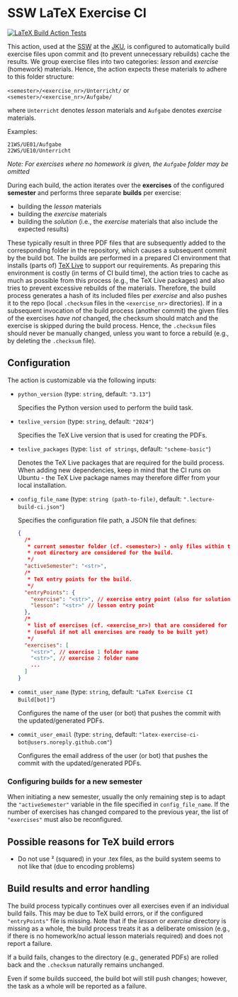 # SSW LaTeX Exercise CI

[![LaTeX Build Action Tests](https://github.com/SSW-JKU/latex-exercise-ci/actions/workflows/test.yml/badge.svg)](https://github.com/SSW-JKU/latex-exercise-ci/actions/workflows/test.yml)

This action, used at the [SSW](https://ssw.jku.at/) at the [JKU](https://www.jku.at/), is configured to automatically build exercise files upon commit and (to prevent unnecessary rebuilds) cache the results.
We group exercise files into two categories: _lesson_ and _exercise_ (homework) materials.
Hence, the action expects these materials to adhere to this folder structure:

`<semester>/<exercise_nr>/Unterricht/` or `<semester>/<exercise_nr>/Aufgabe/`

where `Unterricht` denotes _lesson_ materials and `Aufgabe` denotes _exercise_ materials.

Examples:

```
21WS/UE01/Aufgabe
22WS/UE10/Unterricht
```

_Note: For exercises where no homework is given, the `Aufgabe` folder may be omitted_

During each build, the action iterates over the **exercises** of the configured **semester** and performs three separate **builds** per exercise:

- building the _lesson_ materials
- building the _exercise_ materials
- building the _solution_ (i.e., the _exercise_ materials that also include the expected results)

These typically result in three PDF files that are subsequently added to the corresponding folder in the repository, which causes a subsequent commit by the build bot.
The builds are performed in a prepared CI environment that installs (parts of) [TeX Live](https://tug.org/texlive/) to support our requirements.
As preparing this environment is costly (in terms of CI build time), the action tries to cache as much as possible from this process (e.g., the TeX Live packages) and also tries to prevent excessive rebuilds of the materials.
Therefore, the build process generates a hash of its included files per _exercise_ and also pushes it to the repo (local `.checksum` files in the `<exercise_nr>` directories). If in a subsequent invocation of the build process (another commit) the given files of the exercises _have not_ changed, the checksum should match and the exercise is skipped during the build process. Hence, the `.checksum` files should never be manually changed, unless you want to force a rebuild (e.g., by deleting the `.checksum` file).

## Configuration

The action is customizable via the following inputs:

- `python_version` (type: `string`, default: `"3.13"`)

  Specifies the Python version used to perform the build task.

- `texlive_version` (type: `string`, default: `"2024"`)

  Specifies the TeX Live version that is used for creating the PDFs.

- `texlive_packages` (type: `list of strings`, default: `"scheme-basic"`)

  Denotes the TeX Live packages that are required for the build process.
  When adding new dependencies, keep in mind that the CI runs on Ubuntu - the TeX Live package names may therefore differ from your local installation.

- `config_file_name` (type: `string (path-to-file)`, default: `".lecture-build-ci.json"`)

  Specifies the configuration file path, a JSON file that defines:

  ```json
  {
    /*
     * current semester folder (cf. <semester>) - only files within this
     * root directory are considered for the build.
     */
    "activeSemester": "<str>",
    /*
     * TeX entry points for the build.
     */
    "entryPoints": {
      "exercise": "<str>", // exercise entry point (also for solution build).
      "lesson": "<str>" // lesson entry point
    },
    /*
     * list of exercises (cf. <exercise_nr>) that are considered for the build
     * (useful if not all exercises are ready to be built yet)
     */
    "exercises": [
      "<str>", // exercise 1 folder name
      "<str>", // exercise 2 folder name
      ...
    ]
  }
  ```

- `commit_user_name` (type: `string`, default: `"LaTeX Exercise CI Build[bot]"`)

  Configures the name of the user (or bot) that pushes the commit with the updated/generated PDFs.

- `commit_user_email` (type: `string`, default: `"latex-exercise-ci-bot@users.noreply.github.com"`)

  Configures the email address of the user (or bot) that pushes the commit with the updated/generated PDFs.

### Configuring builds for a new semester

When initiating a new semester, usually the only remaining step is to adapt the `"activeSemester"` variable in the file specified in `config_file_name`. If the number of exercises has changed compared to the previous year, the list of `"exercises"` must also be reconfigured.

## Possible reasons for TeX build errors

- Do not use ² (squared) in your .tex files, as the build system seems to not like that (due to encoding problems)

## Build results and error handling

The build process typically continues over all exercises even if an individual build fails. This may be due to TeX build errors, or if the configured `"entryPoints"` file is missing. Note that if the _lesson_ or _exercise_ directory is missing as a whole, the build process treats it as a deliberate omission (e.g., if there is no homework/no actual lesson materials required) and does not report a failure.

If a build fails, changes to the directory (e.g., generated PDFs) are rolled back and the `.checksum` naturally remains unchanged.

Even if some builds succeed, the build bot will still push changes; however, the task as a whole will be reported as a failure.
